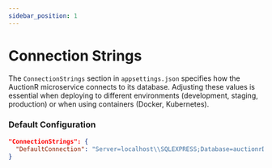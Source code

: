 ```yaml
---
sidebar_position: 1
---
```


# Connection Strings

The `ConnectionStrings` section in `appsettings.json` specifies how the AuctionR microservice connects to its database. Adjusting these values is essential when deploying to different environments (development, staging, production) or when using containers (Docker, Kubernetes).

### Default Configuration
```json
"ConnectionStrings": {
  "DefaultConnection": "Server=localhost\\SQLEXPRESS;Database=auctionrDB;Trusted_Connection=True;TrustServerCertificate=True"
}
```